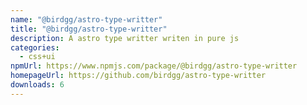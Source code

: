 ```yaml
---
name: "@birdgg/astro-type-writter"
title: "@birdgg/astro-type-writter"
description: A astro type writter writen in pure js
categories:
  - css+ui
npmUrl: https://www.npmjs.com/package/@birdgg/astro-type-writter
homepageUrl: https://github.com/birdgg/astro-type-writter
downloads: 6
---
```

